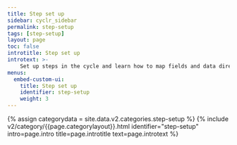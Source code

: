 ```yaml
---
title: Step set up
sidebar: cyclr_sidebar
permalink: step-setup
tags: [step-setup]
layout: page
toc: false
introtitle: Step set up
introtext: >-
    Set up steps in the cycle and learn how to map fields and data directly through the API.
menus:
  embed-custom-ui:
    title: Step set up
    identifier: step-setup
    weight: 3
---
```

{% assign categorydata = site.data.v2.categories.step-setup %}
{% include v2/category/{{page.categorylayout}}.html identifier="step-setup" intro=page.intro title=page.introtitle text=page.introtext %}
